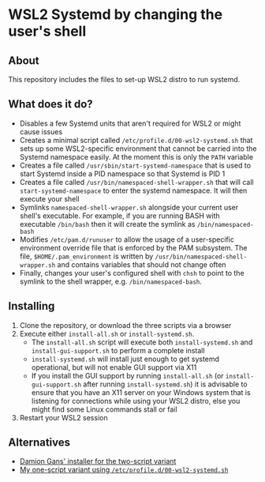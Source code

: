 # WSL2 Systemd by changing the user's shell

## About
This repository includes the files to set-up WSL2 distro to run systemd.

## What does it do?
- Disables a few Systemd units that aren't required for WSL2 or might cause issues
- Creates a minimal script called `/etc/profile.d/00-wsl2-systemd.sh` that sets up some WSL2-specific environment that cannot be carried into the Systemd namespace easily. At the moment this is only the `PATH` variable
- Creates a file called `/usr/sbin/start-systemd-namespace` that is used to start Systemd inside a PID namespace so that Systemd is PID 1
- Creates a file called `/usr/bin/namespaced-shell-wrapper.sh` that will call `start-systemd-namespace` to enter the systemd namespace. It will then execute your shell
- Symlinks `namespaced-shell-wrapper.sh` alongside your current user shell's executable. For example, if you are running BASH with executable `/bin/bash` then it will create the symlink as `/bin/namespaced-bash`
- Modifies `/etc/pam.d/runuser` to allow the usage of a user-specific environment override file that is enforced by the PAM subsystem. The file, `$HOME/.pam_environment` is written by `/usr/bin/namespaced-shell-wrapper.sh` and contains variables that should not change often
- Finally, changes your user's configured shell with `chsh` to point to the symlink to the shell wrapper, e.g. `/bin/namespaced-bash`.

## Installing
1. Clone the repository, or download the three scripts via a browser
1. Execute either `install-all.sh` or `install-systemd.sh`.
   - The `install-all.sh` script will execute both `install-systemd.sh` and `install-gui-support.sh` to perform a complete install
   - `install-systemd.sh` will install just enough to get systemd operational, but will not enable GUI support via X11
   - If you install the GUI support by running `install-all.sh` (or `install-gui-support.sh` after running `install-systemd.sh`) it is advisable to ensure that you have an X11 server on your Windows system that is listening for connections while using your WSL2 distro, else you might find some Linux commands stall or fail
1. Restart your WSL2 session

## Alternatives
- [Damion Gans' installer for the two-script variant](https://github.com/damionGans/ubuntu-wsl2-systemd-script/)
- [My one-script variant using `/etc/profile.d/00-wsl2-systemd.sh`](https://github.com/diddlesnaps/one-script-wsl2-systemd)
